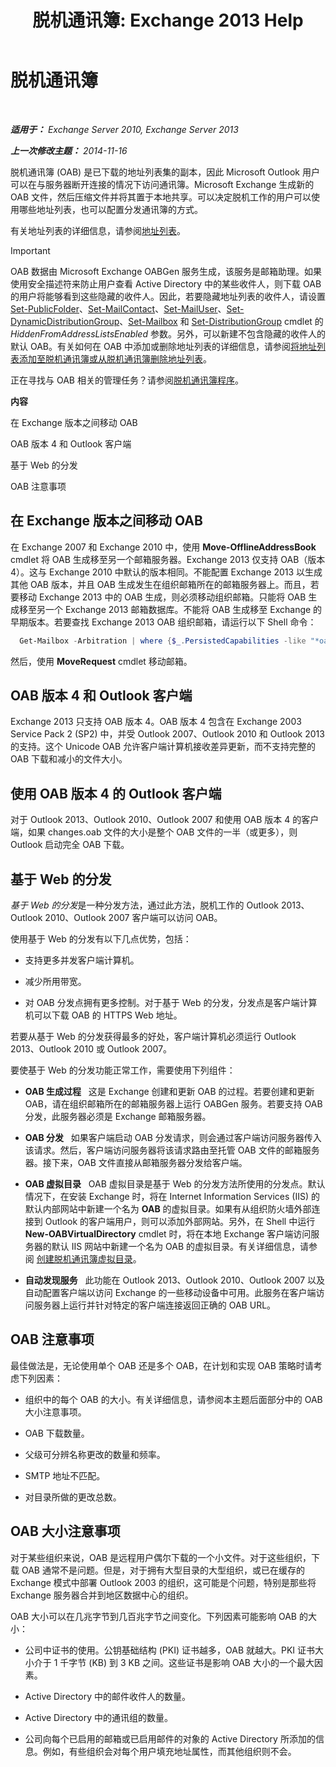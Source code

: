 ﻿---
title: '脱机通讯簿: Exchange 2013 Help'
TOCTitle: 脱机通讯簿
ms:assetid: a6bcb072-4ab9-400e-a5d0-c05264629097
ms:mtpsurl: https://technet.microsoft.com/zh-cn/library/Bb232155(v=EXCHG.150)
ms:contentKeyID: 50491260
ms.date: 01/11/2018
mtps_version: v=EXCHG.150
ms.translationtype: HT
---

# 脱机通讯簿

 

_**适用于：** Exchange Server 2010, Exchange Server 2013_

_**上一次修改主题：** 2014-11-16_

脱机通讯簿 (OAB) 是已下载的地址列表集的副本，因此 Microsoft Outlook 用户可以在与服务器断开连接的情况下访问通讯簿。Microsoft Exchange 生成新的 OAB 文件，然后压缩文件并将其置于本地共享。可以决定脱机工作的用户可以使用哪些地址列表，也可以配置分发通讯簿的方式。

有关地址列表的详细信息，请参阅[地址列表](https://technet.microsoft.com/zh-cn/library/bb232119(v=exchg.150))。

> [!IMPORTANT]  
> OAB 数据由 Microsoft Exchange OABGen 服务生成，该服务是邮箱助理。如果使用安全描述符来防止用户查看 Active Directory 中的某些收件人，则下载 OAB 的用户将能够看到这些隐藏的收件人。因此，若要隐藏地址列表的收件人，请设置 <a href="https://technet.microsoft.com/zh-cn/library/aa998596(v=exchg.150)">Set-PublicFolder</a>、<a href="https://technet.microsoft.com/zh-cn/library/aa995950(v=exchg.150)">Set-MailContact</a>、<a href="https://technet.microsoft.com/zh-cn/library/aa995971(v=exchg.150)">Set-MailUser</a>、<a href="https://technet.microsoft.com/zh-cn/library/bb123796(v=exchg.150)">Set-DynamicDistributionGroup</a>、<a href="https://technet.microsoft.com/zh-cn/library/bb123981(v=exchg.150)">Set-Mailbox</a> 和 <a href="https://technet.microsoft.com/zh-cn/library/bb124955(v=exchg.150)">Set-DistributionGroup</a> cmdlet 的 <em>HiddenFromAddressListsEnabled</em> 参数。另外，可以新建不包含隐藏的收件人的默认 OAB。有关如何在 OAB 中添加或删除地址列表的详细信息，请参阅<a href="https://docs.microsoft.com/zh-cn/exchange/address-books/offline-address-books/add-or-remove-an-address-list">将地址列表添加至脱机通讯簿或从脱机通讯簿删除地址列表</a>。


正在寻找与 OAB 相关的管理任务？请参阅[脱机通讯簿程序](https://technet.microsoft.com/zh-cn/library/bb124351(v=exchg.150))。

**内容**

在 Exchange 版本之间移动 OAB

OAB 版本 4 和 Outlook 客户端

基于 Web 的分发

OAB 注意事项

## 在 Exchange 版本之间移动 OAB

在 Exchange 2007 和 Exchange 2010 中，使用 **Move-OfflineAddressBook** cmdlet 将 OAB 生成移至另一个邮箱服务器。Exchange 2013 仅支持 OAB（版本 4）。这与 Exchange 2010 中默认的版本相同。不能配置 Exchange 2013 以生成其他 OAB 版本，并且 OAB 生成发生在组织邮箱所在的邮箱服务器上。而且，若要移动 Exchange 2013 中的 OAB 生成，则必须移动组织邮箱。只能将 OAB 生成移至另一个 Exchange 2013 邮箱数据库。不能将 OAB 生成移至 Exchange 的早期版本。若要查找 Exchange 2013 OAB 组织邮箱，请运行以下 Shell 命令：

  ```powershell
    Get-Mailbox -Arbitration | where {$_.PersistedCapabilities -like "*oab*"}
  ```

然后，使用 **MoveRequest** cmdlet 移动邮箱。

## OAB 版本 4 和 Outlook 客户端

Exchange 2013 只支持 OAB 版本 4。OAB 版本 4 包含在 Exchange 2003 Service Pack 2 (SP2) 中，并受 Outlook 2007、Outlook 2010 和 Outlook 2013 的支持。这个 Unicode OAB 允许客户端计算机接收差异更新，而不支持完整的 OAB 下载和减小的文件大小。

## 使用 OAB 版本 4 的 Outlook 客户端

对于 Outlook 2013、Outlook 2010、Outlook 2007 和使用 OAB 版本 4 的客户端，如果 changes.oab 文件的大小是整个 OAB 文件的一半（或更多），则 Outlook 启动完全 OAB 下载。

## 基于 Web 的分发

*基于 Web 的分发*是一种分发方法，通过此方法，脱机工作的 Outlook 2013、Outlook 2010、Outlook 2007 客户端可以访问 OAB。

使用基于 Web 的分发有以下几点优势，包括：

  - 支持更多并发客户端计算机。

  - 减少所用带宽。

  - 对 OAB 分发点拥有更多控制。对于基于 Web 的分发，分发点是客户端计算机可以下载 OAB 的 HTTPS Web 地址。

若要从基于 Web 的分发获得最多的好处，客户端计算机必须运行 Outlook 2013、Outlook 2010 或 Outlook 2007。

要使基于 Web 的分发功能正常工作，需要使用下列组件：

  - **OAB 生成过程**   这是 Exchange 创建和更新 OAB 的过程。若要创建和更新 OAB，请在组织邮箱所在的邮箱服务器上运行 OABGen 服务。若要支持 OAB 分发，此服务器必须是 Exchange 邮箱服务器。

  - **OAB 分发**   如果客户端启动 OAB 分发请求，则会通过客户端访问服务器传入该请求。然后，客户端访问服务器将该请求路由至托管 OAB 文件的邮箱服务器。接下来，OAB 文件直接从邮箱服务器分发给客户端。

  - **OAB 虚拟目录**   OAB 虚拟目录是基于 Web 的分发方法所使用的分发点。默认情况下，在安装 Exchange 时，将在 Internet Information Services (IIS) 的默认内部网站中新建一个名为 **OAB** 的虚拟目录。如果有从组织防火墙外部连接到 Outlook 的客户端用户，则可以添加外部网站。另外，在 Shell 中运行 **New-OABVirtualDirectory** cmdlet 时，将在本地 Exchange 客户端访问服务器的默认 IIS 网站中新建一个名为 OAB 的虚拟目录。有关详细信息，请参阅 [创建脱机通讯簿虚拟目录](https://technet.microsoft.com/zh-cn/library/aa996917(v=exchg.150))。

  - **自动发现服务**   此功能在 Outlook 2013、Outlook 2010、Outlook 2007 以及自动配置客户端以访问 Exchange 的一些移动设备中可用。此服务在客户端访问服务器上运行并针对特定的客户端连接返回正确的 OAB URL。

## OAB 注意事项

最佳做法是，无论使用单个 OAB 还是多个 OAB，在计划和实现 OAB 策略时请考虑下列因素：

  - 组织中的每个 OAB 的大小。有关详细信息，请参阅本主题后面部分中的 OAB 大小注意事项。

  - OAB 下载数量。

  - 父级可分辨名称更改的数量和频率。

  - SMTP 地址不匹配。

  - 对目录所做的更改总数。

## OAB 大小注意事项

对于某些组织来说，OAB 是远程用户偶尔下载的一个小文件。对于这些组织，下载 OAB 通常不是问题。但是，对于拥有大型目录的大型组织，或已在缓存的 Exchange 模式中部署 Outlook 2003 的组织，这可能是个问题，特别是那些将 Exchange 服务器合并到地区数据中心的组织。

OAB 大小可以在几兆字节到几百兆字节之间变化。下列因素可能影响 OAB 的大小：

  - 公司中证书的使用。公钥基础结构 (PKI) 证书越多，OAB 就越大。PKI 证书大小介于 1 千字节 (KB) 到 3 KB 之间。这些证书是影响 OAB 大小的一个最大因素。

  - Active Directory 中的邮件收件人的数量。

  - Active Directory 中的通讯组的数量。

  - 公司向每个已启用的邮箱或已启用邮件的对象的 Active Directory 所添加的信息。例如，有些组织会对每个用户填充地址属性，而其他组织则不会。

